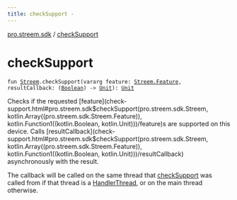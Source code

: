 ```yaml
---
title: checkSupport - 
---
```


[pro.streem.sdk](index.html) / [checkSupport](./check-support.html)

# checkSupport

`fun `[`Streem`](-streem/index.html)`.checkSupport(vararg feature: `[`Streem.Feature`](-streem/-feature/index.html)`, resultCallback: (`[`Boolean`](https://kotlinlang.org/api/latest/jvm/stdlib/kotlin/-boolean/index.html)`) -> `[`Unit`](https://kotlinlang.org/api/latest/jvm/stdlib/kotlin/-unit/index.html)`): `[`Unit`](https://kotlinlang.org/api/latest/jvm/stdlib/kotlin/-unit/index.html)

Checks if the requested [feature](check-support.html#pro.streem.sdk$checkSupport(pro.streem.sdk.Streem, kotlin.Array((pro.streem.sdk.Streem.Feature)), kotlin.Function1((kotlin.Boolean, kotlin.Unit)))/feature)s are supported on this device. Calls [resultCallback](check-support.html#pro.streem.sdk$checkSupport(pro.streem.sdk.Streem, kotlin.Array((pro.streem.sdk.Streem.Feature)), kotlin.Function1((kotlin.Boolean, kotlin.Unit)))/resultCallback)
asynchronously with the result.

The callback will be called on the same thread that [checkSupport](./check-support.html) was called from if that
thread is a [HandlerThread](#), or on the main thread otherwise.

